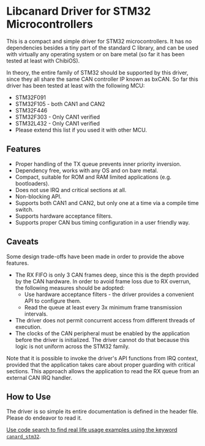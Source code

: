 # Libcanard Driver for STM32 Microcontrollers

This is a compact and simple driver for STM32 microcontrollers.
It has no dependencies besides a tiny part of the standard C library,
and can be used with virtually any operating system or on bare metal
(so far it has been tested at least with ChibiOS).

In theory, the entire family of STM32 should be supported by this driver,
since they all share the same CAN controller IP known as bxCAN.
So far this driver has been tested at least with the following MCU:

* STM32F091
* STM32F105 - both CAN1 and CAN2
* STM32F446
* STM32F303 - Only CAN1 verified
* STM32L432 - Only CAN1 verified
* Please extend this list if you used it with other MCU.

## Features

* Proper handling of the TX queue prevents inner priority inversion.
* Dependency free, works with any OS and on bare metal.
* Compact, suitable for ROM and RAM limited applications (e.g. bootloaders).
* Does not use IRQ and critical sections at all.
* Non-blocking API.
* Supports both CAN1 and CAN2, but only one at a time via a compile time switch.
* Supports hardware acceptance filters.
* Supports proper CAN bus timing configuration in a user friendly way.

## Caveats

Some design trade-offs have been made in order to provide the above features.

* The RX FIFO is only 3 CAN frames deep,
since this is the depth provided by the CAN hardware.
In order to avoid frame loss due to RX overrun,
the following measures should be adopted:
  * Use hardware acceptance filters - the driver
provides a convenient API to configure them.
  * Read the queue at least every 3x minimum frame transmission intervals.
* The driver does not permit concurrent access from different threads of execution.
* The clocks of the CAN peripheral must be enabled by the application
before the driver is initialized.
The driver cannot do that because this logic is not uniform across the STM32 family.

Note that it is possible to invoke the driver's API functions from IRQ context,
provided that the application takes care about proper guarding with critical sections.
This approach allows the application to read the RX queue from an external CAN IRQ handler.

## How to Use

The driver is so simple its entire documentation is defined in the header file.
Please do endeavor to read it.

[Use code search to find real life usage examples using the keyword `canard_stm32`](https://github.com/search?q=canard_stm32&type=Code&utf8=%E2%9C%93).
